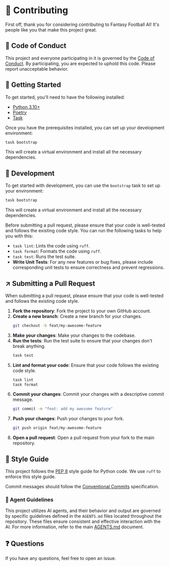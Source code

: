 # :wave: Contributing

First off, thank you for considering contributing to Fantasy Football AI! It's people like you that make this project great.

## :memo: Code of Conduct

This project and everyone participating in it is governed by the [Code of Conduct](/.github/CODE_OF_CONDUCT.md). By participating, you are expected to uphold this code. Please report unacceptable behavior.

## :rocket: Getting Started

To get started, you'll need to have the following installed:

*   [Python 3.10+](https://www.python.org/downloads/)
*   [Poetry](https://python-poetry.org/docs/#installation)
*   [Task](https://taskfile.dev/installation/)

Once you have the prerequisites installed, you can set up your development environment:

```bash
task bootstrap
```

This will create a virtual environment and install all the necessary dependencies.

## :wrench: Development

To get started with development, you can use the `bootstrap` task to set up your environment:

```bash
task bootstrap
```

This will create a virtual environment and install all the necessary dependencies.

Before submitting a pull request, please ensure that your code is well-tested and follows the existing code style. You can run the following tasks to help you with this:

*   `task lint`: Lints the code using `ruff`.
*   `task format`: Formats the code using `ruff`.
*   `task test`: Runs the test suite.
*   **Write Unit Tests**: For any new features or bug fixes, please include corresponding unit tests to ensure correctness and prevent regressions.

## :arrow_upper_right: Submitting a Pull Request

When submitting a pull request, please ensure that your code is well-tested and follows the existing code style.

1.  **Fork the repository**: Fork the project to your own GitHub account.
2.  **Create a new branch**: Create a new branch for your changes.
    ```bash
    git checkout -b feat/my-awesome-feature
    ```
3.  **Make your changes**: Make your changes to the codebase.
4.  **Run the tests**: Run the test suite to ensure that your changes don't break anything.
    ```bash
    task test
    ```
5.  **Lint and format your code**: Ensure that your code follows the existing code style.
    ```bash
    task lint
    task format
    ```
6.  **Commit your changes**: Commit your changes with a descriptive commit message.
    ```bash
    git commit -m "feat: add my awesome feature"
    ```
7.  **Push your changes**: Push your changes to your fork.
    ```bash
    git push origin feat/my-awesome-feature
    ```
8.  **Open a pull request**: Open a pull request from your fork to the main repository.

## :art: Style Guide

This project follows the [PEP 8](https://www.python.org/dev/peps/pep-0008/) style guide for Python code. We use `ruff` to enforce this style guide.

Commit messages should follow the [Conventional Commits](https://www.conventionalcommits.org/en/v1.0.0/) specification.

### :robot: Agent Guidelines

This project utilizes AI agents, and their behavior and output are governed by specific guidelines defined in the `AGENTS.md` files located throughout the repository. These files ensure consistent and effective interaction with the AI. For more information, refer to the main [AGENTS.md](https://agents.md) document.

## :question: Questions

If you have any questions, feel free to open an issue.